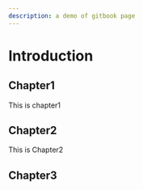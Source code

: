 ```yaml
---
description: a demo of gitbook page
---
```


# Introduction

## Chapter1

This is chapter1

## Chapter2

This is Chapter2

## Chapter3

